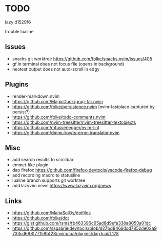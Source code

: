 # TODO

lazy d1529f6

trouble lualine

## Issues

- snacks git worktree https://github.com/folke/snacks.nvim/issues/405
- gf in terminal does not focus file (opens in background)
- neotest output does not auto-scroll in edgy

## Plugins

- render-markdown.nvim
- https://github.com/MagicDuck/grug-far.nvim
- https://github.com/folke/persistence.nvim (nvim-lastplace captured by persist?)
- https://github.com/folke/todo-comments.nvim
- https://github.com/nvim-treesitter/nvim-treesitter-textobjects
- https://github.com/mfussenegger/nvim-lint
- https://github.com/dmmulroy/ts-error-translator.nvim

## Misc

- add search results to scrollbar
- emmet-like plugin
- dap firefox https://github.com/firefox-devtools/vscode-firefox-debug
- add recording macro to statusline
- lualine branch supports git worktree
- add lazyvim news https://www.lazyvim.org/news

## Links

- https://github.com/MariaSolOs/dotfiles
- https://github.com/folke/dot
- https://gist.github.com/rsms/fb463396c95ad8d9efa338a8050a01dc
- https://github.com/ssgabrieldev/tools/blob/d27bd8466dcd7852de02a9733cd698f77158bf28/nvim/lua/plugins/dap.lua#L178
